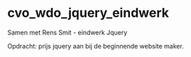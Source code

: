# cvo_wdo_jquery_eindwerk

Samen met Rens Smit - eindwerk Jquery

Opdracht: prijs jquery aan bij de beginnende website maker.
